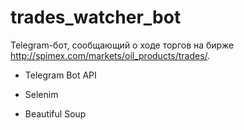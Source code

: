 # trades_watcher_bot
Telegram-бот, сообщающий о ходе торгов на бирже http://spimex.com/markets/oil_products/trades/.

- Telegram Bot API

- Selenim

- Beautiful Soup
